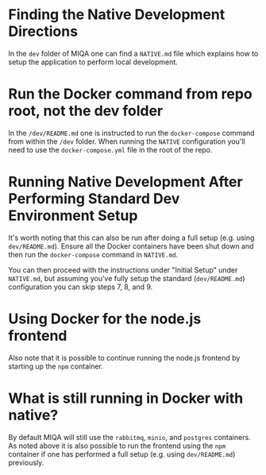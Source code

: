 # Finding the Native Development Directions
In the `dev` folder of MIQA one can find a `NATIVE.md` file which explains how to setup the application to perform local development.

# Run the Docker command from repo root, not the dev folder
In the `/dev/README.md` one is instructed to run the `docker-compose` command from within the `/dev` folder. When running the `NATIVE` configuration you'll need to use the `docker-compose.yml` file in the root of the repo.

# Running Native Development After Performing Standard Dev Environment Setup
It's worth noting that this can also be run after doing a full setup (e.g. using `dev/README.md`). Ensure all the Docker containers have been shut down and then run the `docker-compose` command in `NATIVE.md`.

You can then proceed with the instructions under "Initial Setup" under `NATIVE.md`, but assuming you've fully setup the standard (`dev/README.md`) configuration you can skip steps 7, 8, and 9.

# Using Docker for the node.js frontend
Also note that it is possible to continue running the node.js frontend by starting up the `npm` container.

# What is still running in Docker with native?
By default MIQA will still use the `rabbitmq`, `minio`, and `postgres` containers. As noted above it is also possible to run the frontend using the `npm ` container if one has performed a full setup (e.g. using `dev/README.md`) previously.
